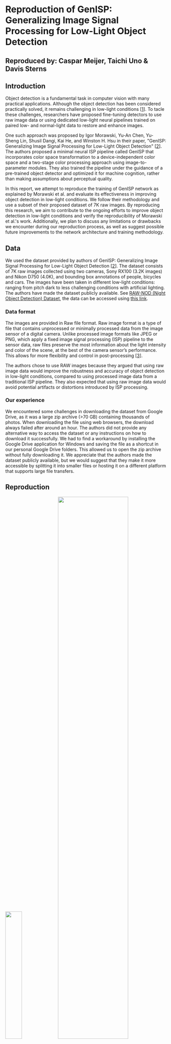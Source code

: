 # Reproduction of GenISP: Generalizing Image Signal Processing for Low-Light Object Detection
## Reproduced by: Caspar Meijer, Taichi Uno & Davis Sterns

## Introduction

Object detection is a fundamental task in computer vision with many practical applications. Although the object detection has been considered practically solved, it remains challenging in low-light conditions [[1](#mpouziotas2022)].
To tacle these challenges, researchers have proposed fine-tuning detectors to use raw image data or using dedicated low-light neural pipelines trained on paired low- and normal-light data to restore and enhance images.

One such approach was proposed by Igor Morawski, Yu-An Chen, Yu-Sheng Lin, Shusil Dangi, Kai He, and Winston H. Hsu in their paper, "GenISP: Generalizing Image Signal Processing for Low-Light Object Detection" [[2](#morawski2022)]. The authors proposed a minimal neural ISP pipeline called GenISP that incorporates color space transformation to a device-independent color space and a two-stage color processing approach using image-to-parameter modules. They also trained the pipeline under the guidance of a pre-trained object detector and optimized it for machine cognition, rather than making assumptions about perceptual quality. 

In this report, we attempt to reproduce the training of GenISP network as explained by Morawski et al. and evaluate its effectiveness in improving object detection in low-light conditions. We follow their methodology and use a subset of their proposed dataset of 7K raw images. By reproducing this research, we aim to contribute to the ongoing efforts to improve object detection in low-light conditions and verify the reproducibility of Morawski et al.'s work. Additionally, we plan to discuss any limitations or drawbacks we encounter during our reproduction process, as well as suggest possible future improvements to the network architecture and training methodology.



## Data
We used the dataset provided by authors of GenISP: Generalizing Image Signal Processing for Low-Light Object Detection [[2](#morawski2022)]. The dataset consists of 7K raw images collected using two cameras, Sony RX100 (3.2K images) and Nikon D750 (4.0K), and bounding box annotations of people, bicycles and cars. The images have been taken in different low-light conditions: ranging from pitch dark to less challenging conditions with artificial lighting. The authors have made the dataset publicly available. See [RAW-NOD (Night Object Detection) Dataset](https://github.com/igor-morawski/RAW-NOD), the data can be accessed using [this link](https://docs.google.com/forms/d/1aIKTV6026daYFRtje7zcx4LeDz68AOcpWIH7XxNCICY/viewform?edit_requested=true).



### Data format
The images are provided in Raw file format. 
Raw image format is a type of file that contains unprocessed or minimally processed data from the image sensor of a digital camera. Unlike processed image formats like JPEG or PNG, which apply a fixed image signal processing (ISP) pipeline to the sensor data, raw files preserve the most information about the light intensity and color of the scene, at the best of the camera sensor’s performance. This allows for more flexibility and control in post-processing [[3](#adobeRaw)].

The authors chose to use RAW images because they argued that using raw image data would improve the robustness and accuracy of object detection in low-light conditions, compared to using processed image data from a traditional ISP pipeline. They also expected that using raw image data would avoid potential artifacts or distortions introduced by ISP processing.

### Our experience
We encountered some challenges in downloading the dataset from Google Drive, as it was a large zip archive (>70 GB) containing thousands of photos. When downloading the file using web browsers, the download always failed after around an hour. The authors did not provide any alternative way to access the dataset or any instructions on how to download it successfully. We had to find a workaround by installing the Google Drive application for Windows and saving the file as a shortcut in our personal Google Drive folders. This allowed us to open the zip archive without fully downloading it. We appreciate that the authors made the dataset publicly available, but we would suggest that they make it more accessible by splitting it into smaller files or hosting it on a different platform that supports large file transfers.

## Reproduction
<p float="left">
  <img src="data/results/paper_figure1.jpeg" width="32%" />
  <img src="data/results/paper_figure3.jpeg" width="66%" /> 
</p>


### Pre-processing
Preprocessing pipeline consists of two parts, namely packing and Color Space Transformation. 

The implementation of packing is shown as follows.
```python
raw_image = raw.raw_image.astype(np.int32)
packed_image = np.zeros((int(raw_image.shape[0] / 2), int(raw_image.shape[1] / 2), 4), dtype=np.int32)
packed_image[:, :, 0] = raw_image[0::2, 0::2]  # R Left top
packed_image[:, :, 1] = raw_image[0::2, 1::2]  # G Right top
packed_image[:, :, 2] = raw_image[1::2, 0::2]  # G Left bottom
packed_image[:, :, 3] = raw_image[1::2, 1::2]  # B Right bottom
```
The packing is carried out in the way that a pixel of the packed image is a vector of four elements which are the four square neighbouring pixels of the original raw image. After packing, the two green channels are averaged and returned as an RGB image.

After that the paper mentions the averaging of the green channels, this is done as followed:
```python
averaged_image = np.zeros((packed_image.shape[0], packed_image.shape[1], 3), dtype=np.int32)
averaged_image[:, :, 0] = packed_image[:, :, 0]  # R
averaged_image[:, :, 1] = (packed_image[:, :, 1] + packed_image[:, :, 2]) / 2  # G
averaged_image[:, :, 2] = packed_image[:, :, 3]  # B
```

Colour Space Transformation is to convert images' colour space into device independent using the matrix specific to the device. The matrix can be found as one of the fields of a raw object after loading an image. By doing this, the model achieves a higher level of generalizability. The color-space-transformation matrix is present in the raw image file `raw.rgb_xyz_matrix[0:3, :]`

The color-space-transformation can then be multiplied with the average image like so `xyz_image = averaged_image @ conversion_matrix.T` with as a result the image in XYZ color space.
Although we implemented this part in the beginning, the reproduction was not an easy task due to its poor explanation, especially image packing, which took us some time to figure out how it works. Furthermore, the output values of the image were not between 0 and 1, this it was very difficult to display these images. Therefore we decided to use the RawPy build in the function of "rawpy.postprocess" instead of this preprocessing pipeline, which also results in a device independent color-space (PNG). 

#### GEN-ISP
The main body of Gen ISP consists of mainly three components, ConvWB, ConvCC and Shallow ConvNet, as shown in the image above.

ConvWB is implemented to adjust global illumination levels and white balance of the image, while ConvCC is to map the colour space so that is optimal for a shallow ConvNet at the end of the entire pipeline. The image is resized and passed to Image-to-Parameter modules, while are three convolutions of tensors with different sizes with Leaky Rectified Linear Unit and Max pooling in between and followed by adaptive averaging pooling and MLP at the end. 

##### ConvWB
<p float="center">
  <img src="data/results/ConvWB.jpg" width="25%" />
</p>

##### ConvCC
<p float="center">
  <img src="data/results/ConvCC.jpg" width="25%" /> 
</p>

After ConvWB and ConvCC, it is passed to a non-linear image enhancement by a shallow ConvNet, which are also a sequence of two convolutions, where there are Instance normalizations and a Leaky Rectified Linear Unit in between.

At the end, the entire pipeline are implemented as below. 

```python
class GenISP(th.nn.Module):

    def __init__(self):
        super().__init__()
        # minimal pre-processing pipeline packing and color space transformation

        # 2-step color processing stage realized by image-to-parameter modules: ConvWB and ConvCC
        self.image_to_parameter = th.nn.Sequential(
            th.nn.Conv2d(3, 16, kernel_size=7, padding=3), th.nn.LeakyReLU(), th.nn.MaxPool2d(kernel_size=2),
            th.nn.Conv2d(16, 32, kernel_size=5, padding=2), th.nn.LeakyReLU(), th.nn.MaxPool2d(kernel_size=2),
            th.nn.Conv2d(32, 128, kernel_size=3, padding=1), th.nn.LeakyReLU(), th.nn.MaxPool2d(kernel_size=2),
            th.nn.AdaptiveAvgPool2d(1),
            th.nn.Flatten(1),
        )

        self.conv_wb = th.nn.Sequential(
            Resize((256, 256)),
            deepcopy(self.image_to_parameter),
            th.nn.Linear(128, 3),
            Diagonalize(),
        )

        self.conv_cc = th.nn.Sequential(
            Resize((256, 256)),
            deepcopy(self.image_to_parameter),
            th.nn.Linear(128, 9),
            th.nn.Unflatten(1, (3, 3))
        )

        # A non-linear local image enhancement by a shallow ConvNet
        self.shallow_conv_net = th.nn.Sequential(th.nn.Conv2d(3, 16, kernel_size=3, padding=1), th.nn.InstanceNorm2d(16), th.nn.LeakyReLU(),
                                                 th.nn.Conv2d(16, 64, kernel_size=3, padding=1), th.nn.InstanceNorm2d(64), th.nn.LeakyReLU(),
                                                 th.nn.Conv2d(64, 3, kernel_size=1))

        self.optimizer = th.optim.Adam(self.parameters(), lr=1e-2)

    def forward(self, batch):
        """
        :param batch: batch of images
        :return: enhanced images
        """
        output = []
        for image in batch:
            wb_matrix = self.conv_wb(image)
            image = th.matmul(image.permute(0, 2, 3, 1), wb_matrix).permute(0, 3, 1, 2)
            cc_matrix = self.conv_cc(image)
            image = th.matmul(image.permute(0, 2, 3, 1), cc_matrix).permute(0, 3, 1, 2)
            x = self.shallow_conv_net(image)
            output.append(x.squeeze(0))
        return output
```
Source: https://github.com/Capsar/2022_Q3---DL-GenISP/blob/main/group52/gen_isp.py

Regarding the reproducibility of this module, the explanation of ConvWB and ConvCC was confusing as the only place where it shows the flow of the pipeline was Figure 3 (the image above). An explanation of the flow should have taken place in the paragraph body and how these modules were integrated into the entire pipeline.   
### Training
In order to train, we have used RetinaNet model available [Here](https://github.com/pytorch/vision/blob/main/torchvision/models/detection/retinanet.py). This models will be compared with the output of the current network and calculate losses.

As for the loss functions, the paper defined loss as the sum of classification error and regression error. The classification error is implemented by alpha-balanced focal loss wheras the regression loss is by smooth-L1 loss. Both of the implemetations were already there within the RetinaNet model, thus we reused them to compute the losses. 

The training process is implemented differently as mentioned in the paper because of hardware limitations.
For us, It was only possible to load 2 downsized images in memory at a time. Thus, we had to train the model in batches of 2 images. The training process is implemented as follows:
The hyperparameters that were used were: `batch_size=2`, `epochs=200`, `resize=(1333, 800)`, `random_seed=42`, `learing_rate=1e-2`. The resize is the same as in the paper. The learning rate in the paper does down after a couple of epochs, in our experiment it is fixed.

The following code can be found back in [main.py](https://github.com/Capsar/2022_Q3---DL-GenISP/blob/main/group52/main.py).

#### Load hyperparameters and initialize GenISP & Object Detector Model
```python
    h_parameters = get_hyper_parameters()

    gen_isp = GenISP()

    # Load the model https://github.com/pytorch/vision/blob/main/torchvision/models/detection/retinanet.py
    object_detector = torchvision.models.detection.retinanet_resnet50_fpn_v2(weights=RetinaNet_ResNet50_FPN_V2_Weights.COCO_V1)
    # We do not want to train the object detector so set requires_grad to false for all parameters.
    for param in object_detector.parameters():
        param.requires_grad = False
    th.save(object_detector, '../data/retinanet_v2_object_detector.pickle')
```
#### Load the data and annotations and convert to a tensor for PyTorch usage.
The `load_annotations` & `annotations_to_tensor` function can be found in [gen_isp.py](https://github.com/Capsar/2022_Q3---DL-GenISP/blob/main/group52/gen_isp.py)
```python
    data_dir = '../data/our_sony/'
    # load_label
    targets_per_image = load_annotations(data_dir + 'raw_new_train.json')
    targets_per_image = load_annotations(data_dir + 'raw_new_test.json', targets_per_image)
    targets_per_image = load_annotations(data_dir + 'raw_new_val.json', targets_per_image)
    targets_per_image = annotations_to_tensor(targets_per_image)

    raw_images_dir = data_dir + 'raw_images/' # Containing the .ARW files.
    processed_images_dir = data_dir + 'processed_images/' # Containing the .PNG files outputted by RawPy.
    gen_isp_images_dir = data_dir + 'gen_isp_images/' # Containing the .PNG files outputted by GenISP. (Intermediate results)
```
#### Post-process the images using RawPy post-processing.
This is the same code that is used in the [export_postpocessed_images.py](https://github.com/Capsar/2022_Q3---DL-GenISP/blob/main/group52/export_postprocessed_images.py).
The `auto_post_process_image` function can be found in [image_helper.py](https://github.com/Capsar/2022_Q3---DL-GenISP/blob/main/group52/image_helper.py).

```python
    if postprocess_images:
        images_paths = os.listdir(raw_images_dir)
        for p in images_paths:
            image_id = p.split('.')[0]
            # image = (load_image(raw_images_dir + p)*255).astype(np.uint8) # This post-processing did not result in good images.
            image = auto_post_process_image(raw_images_dir + p)
            Image.fromarray(image).resize(h_parameters['resize']).save(processed_images_dir + image_id + '.png', format='png')
            print(f'Saved image to: {processed_images_dir + image_id + ".png"}')
```

#### Main train loop, for each epoch we train the model on all images.
This is the most beefy loop in our reproduction project so we will explain it in detail.

In this deep learning training loop, the following steps are performed:
1. The list of image paths is created by reading the contents of the ``processed_images_dir`` directory.
2. The training loop iterates over the specified number of epochs.
3. For each epoch, an empty list called ``epoch_loss`` is initialized to store the loss values for the current epoch. Two empty lists ``batch_inputs`` and ``batch_targets`` are also initialized to store the input images and target labels for each batch.
4. The loop iterates over all images in the ``processed_images_dir`` directory, loading and converting each image to a tensor, and appending it to the ``batch_inputs`` list. The corresponding targets for each image are also appended to the ``batch_targets`` list.
5. When the number of images in ``batch_inputs`` is equal to the specified batch size, the training loop proceeds to train the GenISP model and ObjectDetector. First, the images are passed through the GenISP model, and the generated outputs are fed into the ObjectDetector.
6. The ObjectDetector computes the classification and bounding box regression losses during training.
7. The GenISP model's optimizer's gradients are zeroed, and then the total loss is calculated by summing up the classification and bounding box regression losses.
8. The total loss is backpropagated through the GenISP model, and the optimizer updates the model's parameters.
9. The total loss for the current batch is appended to the ``epoch_loss`` list, and the ``batch_inputs`` and ``batch_targets`` lists are reset for the next batch.
10. After processing all images in the current epoch, the mean and standard deviation of the ``epoch_loss`` list are calculated and printed.
11. The loop then saves the GenISP outputs for each image after each epoch. For each image, it is loaded and converted to a tensor again, passed through the GenISP model, and the output is converted back to a NumPy array and saved as a PNG image in the ``gen_isp_images_dir`` directory.
12. The loop prints the path where the image has been saved. 

This training loop continues for the specified number of epochs, iterating over all images and updating the GenISP model's parameters using the ObjectDetector's losses.
```python
    images_paths = os.listdir(processed_images_dir) # 1
    for epoch in range(h_parameters['epochs']): # 2
        epoch_loss = [] # 3
        batch_inputs, batch_targets = [], [] # 3
        # Looping over all images in the processed image directory.
        for i, p in enumerate(images_paths): # 4 
            print('Training on image:', p)
            image_id = p.split('.')[0]
            targets = targets_per_image[image_id]
            # Load the image and convert it to a tensor.
            image_np_array = cv2.imread(os.path.join(processed_images_dir, p))
            image_tensor = th.from_numpy(image_np_array).unsqueeze(0).permute(0, 3, 1, 2).div(255.0)

            # Add the image and targets to the batch.
            batch_inputs.append(image_tensor)
            batch_targets.append(targets)

            # If we have a full batch, train the model
            if len(batch_inputs) % h_parameters['batch_size'] == 0:
                # Pull the images trough the GenISP model and ObjectDetector.
                gen_isp_outputs = gen_isp(batch_inputs)

                # The Object Detector we used outputs the losses in training mode. These are classification + regression loss.
                object_detector_losses = object_detector(gen_isp_outputs, batch_targets)

                # Only a training step is performed on the GenISP model.
                gen_isp.optimizer.zero_grad()

                # Classification loss + Bounding box regression loss.
                total_loss = object_detector_losses['classification'] + object_detector_losses['bbox_regression']
                total_loss.backward()
                gen_isp.optimizer.step()
                epoch_loss.append(total_loss.item())
                batch_inputs, batch_targets = [], [] # Reset the batch.

        # Print the loss for the epoch after having looped over all images.
        print(f'{epoch} | Epoch loss: {np.mean(epoch_loss)}+/-{np.std(epoch_loss)}')

        # Save the gen_isp outputs after each epoch.
        for p in images_paths:
            image_id = f'{epoch}_{p.split(".")[0]}'
            image_np_array = cv2.imread(os.path.join(processed_images_dir, p))
            image_tensor = th.from_numpy(image_np_array).unsqueeze(0).permute(0, 3, 1, 2).div(255.0)
            with th.no_grad():
                gen_isp_outputs = gen_isp([image_tensor])
            gen_isp_array = (gen_isp_outputs[0].permute(1, 2, 0).numpy() * 255).astype(np.uint8)
            Image.fromarray(gen_isp_array).save(gen_isp_images_dir + image_id + '.png', format='png')
            print(f'Saved image to: {gen_isp_images_dir + image_id + ".png"}')
```

### Results
By running the code in [main.py](https://github.com/Capsar/2022_Q3---DL-GenISP/blob/main/group52/main.py) the following results were obtained.
They can be found in the [data/results](https://github.com/Capsar/2022_Q3---DL-GenISP/tree/main/data/results) folder.

On the left we can see the logs of the training loop at epochs 31 and 32, the training started at a loss of `4.05` and ended at epoch 32 with a loss of `3.75`. This is a good indication that the model is learning the parameters in the GenISP model.

On the right we can see a glimpse of the outputted images of GenISP, the images are resized to, the in the paper mentioned `1333x800` pixels. As we can see the colors are changing, indicating that the parameters in GenISP are updated.
<p float="left">
  <img src="data/results/training_logs.jpeg" width="48%" /> 
  <img src="data/results/9 training_epochs.jpeg" width="48%" />
</p>

## Conclusions

This project aimed to reproduce the GenISP neural ISP pipeline for low-light object detection, a novel method proposed by Morawski et al. Our team implemented all the necessary components of the pipeline, including image packing and the integration of ConvWB and ConvCC modules, which were not clearly explained in the original paper.

Our experiments showed a consistent decrease in loss throughout the training process, indicating that the model was learning and the GenISP pipeline was effectively adapting to object recognition in dark. We reduced the training batch size due to hardware limitations, but we believe that this did not affect our results.

Our reproduction confirms the feasibility of the GenISP pipeline, and provides a clear and detailed implementation that can be used by other researchers interested in this topic.
With our results we cannot verify that the GenISP method is better than other low-light image
restoration techniques nor that it can generalize
to unseen sensors and object detectors. However, we expect that running our code on better hardware would fully reproduce the results of the original paper.

## References

<a id="mpouziotas2022">[1]</a> D. Mpouziotas, E. Mastrapas, N. Dimokas, P. Karvelis and E. Glavas, "Object Detection for Low Light Images," 2022 7th South-East Europe Design Automation, Computer Engineering, Computer Networks and Social Media Conference (SEEDA-CECNSM), Ioannina, Greece, 2022, pp. 1-6, doi: 10.1109/SEEDA-CECNSM57760.2022.9932921.


<a id="morawski2022">[2]</a> I. Morawski, Y. -A. Chen, Y. -S. Lin, S. Dangi, K. He and W. H. Hsu, "GenISP: Neural ISP for Low-Light Machine Cognition," 2022 IEEE/CVF Conference on Computer Vision and Pattern Recognition Workshops (CVPRW), New Orleans, LA, USA, 2022, pp. 629-638, doi: 10.1109/CVPRW56347.2022.00078.

<a id="adobeRaw">[3]</a> Adobe. (n.d.). What is a RAW file and how do you open it? https://www.adobe.com/creativecloud/file-types/image/raw.html

## Who did what
| Who           | What                                                                                                                                                                                                                                                      |
| ------------- | --------------------------------------------------------------------------------------------------------------------------------------------------------------------------------------------------------------------------------------------------------- |
| Caspar Meijer | Implemented GenISP Pytorch Model in gen_isp.py, Setup main.py with training loop, created visualize_single_image.py & export_post_processed_image.py, image_helper.py, retinanet_helper.py. In Blog: Training, Pre-processing finishing touches, Results. |
| Taichi Uno    | Helped with main.py, setup loss function first try, worked in image_helper.py on load image packing & averaging pixels, loading images, worked on comments & in blog: data, pre-processing, GENISP                                                        |
| Davis Sterns  | Extracted Hyperparameters from paper, setup outline for loss functions, In Blog: conclusions, references, introduction, added bits to data                                                                                                                |              |                                                                                                                                                                                                                                                           |

In depth contributions can be found in github commits. (During lab we worked together in 1 commit.)
